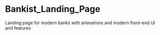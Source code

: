 # Bankist_Landing_Page
Landing page for modern banks with animations and modern front-end UI and features

